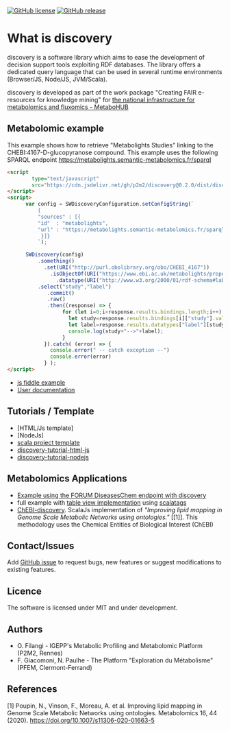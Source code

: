 [![GitHub license](https://img.shields.io/github/license/p2m2/discovery.svg)](https://github.com/p2m2/discovery/blob/master/LICENSE)
[![GitHub release](https://img.shields.io/github/v/release/p2m2/discovery.svg)](https://github.com/p2m2/discovery/releases/)

# What is discovery

discovery is a software library which aims to ease the development of decision support tools
exploiting RDF databases.
The library offers a dedicated query language that can be used in several runtime environments (Browser/JS, Node/JS, JVM/Scala).

discovery is developed as part of the work package "Creating FAIR e-resources for knowledge mining" for [the 
national infrastructure for metabolomics and fluxomics - MetaboHUB](https://www.metabohub.fr/home.html) 



## Metabolomic example

This example shows how to retrieve "Metabolights Studies" 
linking to the CHEBI:4167-D-glucopyranose compound. This example uses the following SPARQL endpoint https://metabolights.semantic-metabolomics.fr/sparql


```html
<script 
        type="text/javascript" 
        src="https://cdn.jsdelivr.net/gh/p2m2/discovery@0.2.0/dist/discovery-web.min.js"> 
</script>
<script>
      var config = SWDiscoveryConfiguration.setConfigString(`
          {
          "sources" : [{
          "id"  : "metabolights",
          "url" : "https://metabolights.semantic-metabolomics.fr/sparql"
           }]}
          `);

      SWDiscovery(config)
          .something()
            .set(URI("http://purl.obolibrary.org/obo/CHEBI_4167"))
              .isObjectOf(URI("https://www.ebi.ac.uk/metabolights/property#Xref"),"study")
                .datatype(URI("http://www.w3.org/2000/01/rdf-schema#label"),"label")
          .select("study","label")
             .commit()
             .raw()
             .then((response) => {
                  for (let i=0;i<response.results.bindings.length;i++) {
                    let study=response.results.bindings[i]["study"].value;
                    let label=response.results.datatypes["label"][study][0].value; 
                    console.log(study+"-->"+label);
                  }
            }).catch( (error) => {
              console.error(" -- catch exception --")
              console.error(error)
            } );
</script>
```

- [js fiddle example](https://jsfiddle.net/uoecqath/5/)
- [User documentation](user_docs.md)


## Tutorials / Template

- [HTML/Js template]
- [NodeJs]
- [scala project template](https://github.com/p2m2/discovery-scala-executable)
- [discovery-tutorial-html-js](https://github.com/p2m2/discovery-tutorial-html-js/tree/0.2.0)
- [discovery-tutorial-nodejs](https://github.com/p2m2/discovery-tutorial-nodejs)

## Metabolomics Applications 

- [Example using the FORUM DiseasesChem endpoint with discovery](user_docs_forum_example.md)
- full example with [table view implementation](https://github.com/p2m2/discovery-table-view) using [scalatags](https://github.com/lihaoyi/scalatags)
- [ChEBI-discovery](https://github.com/eMetaboHUB/ChEBI-discovery). ScalaJs implementation of *"Improving lipid mapping in Genome Scale Metabolic Networks using ontologies."* [[1]].
  This methodology uses the Chemical Entities of Biological Interest (ChEBI)

## Contact/Issues

Add [GitHub issue](https://github.com/p2m2/discovery/issues/new) to request bugs, new features or suggest modifications to existing features. 

## Licence
The software is licensed under MIT and under development.

## Authors

- O. Filangi -  IGEPP's Metabolic Profiling and Metabolomic Platform (P2M2, Rennes)
- F. Giacomoni, N. Paulhe - The Platform "Exploration du Métabolisme" (PFEM, Clermont-Ferrand)
   
## References

[1] Poupin, N., Vinson, F., Moreau, A. et al. Improving lipid mapping in Genome Scale Metabolic Networks using ontologies. Metabolomics 16, 44 (2020). https://doi.org/10.1007/s11306-020-01663-5